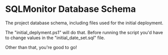 # SQLMonitor Database Schema
The project database schema, including files used for the initial deployment.

The "initial_deplyment.ps1" will do that.  Before running the script you'd have to change values in the "initial_date_set.sql" file.

Other than that, you're good to go!
